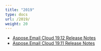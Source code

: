 ```yaml
---
title: "2019"
type: docs
url: /2019/
weight: 20
---
```


- [Aspose.Email Cloud 19.12 Release Notes](/aspose-email-cloud-19-12-release-notes/)
- [Aspose.Email Cloud 19.11 Release Notes](/aspose-email-cloud-19-11-release-notes/)
